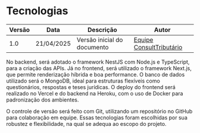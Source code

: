 # Tecnologias

| Versão | Data       | Descrição                         | Autor                               |
|------- |----------- | --------------------------------- | ----------------------------------- |
| 1.0    | 21/04/2025 | Versão inicial do documento       | [Equipe ConsultTributário](https://github.com/mdsreq-fga-unb/2025.1-T02-ConsultTributario) |

No backend, será adotado o framework NestJS com Node.js e TypeScript, para a criação das APIs. Já no frontend, será utilizado o framework Next.js, que permite renderização híbrida e boa performance. O banco de dados utilizado será o MongoDB, ideal para estruturas flexíveis como questionários, respostas e teses jurídicas. O deploy do frontend será realizado no Vercel e do backend na Heroku, com o uso de Docker para padronização dos ambientes. 

O controle de versão será feito com Git, utilizando um repositório no GitHub para colaboração em equipe. Essas tecnologias foram escolhidas por sua robustez e flexibilidade, na qual se adequa ao escopo do projeto.
